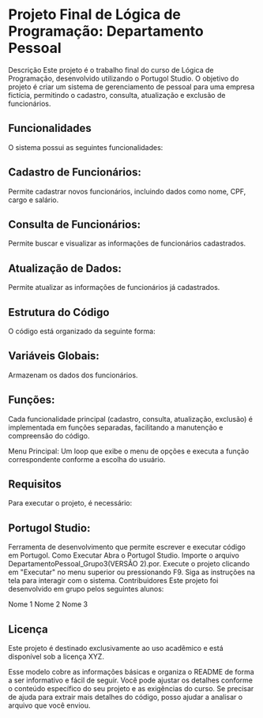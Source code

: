 # Projeto Final de Lógica de Programação: Departamento Pessoal
Descrição
Este projeto é o trabalho final do curso de Lógica de Programação, desenvolvido utilizando o Portugol Studio. O objetivo do projeto é criar um sistema de gerenciamento de pessoal para uma empresa fictícia, permitindo o cadastro, consulta, atualização e exclusão de funcionários.

## Funcionalidades
O sistema possui as seguintes funcionalidades:

## Cadastro de Funcionários: 
Permite cadastrar novos funcionários, incluindo dados como nome, CPF, cargo e salário.
## Consulta de Funcionários: 
Permite buscar e visualizar as informações de funcionários cadastrados.
## Atualização de Dados: 
Permite atualizar as informações de funcionários já cadastrados.
## Estrutura do Código
 O código está organizado da seguinte forma:

## Variáveis Globais: 
Armazenam os dados dos funcionários.

## Funções:  
Cada funcionalidade principal (cadastro, consulta, atualização, exclusão) é implementada em funções separadas, facilitando a manutenção e compreensão do código.

Menu Principal: Um loop que exibe o menu de opções e executa a função correspondente conforme a escolha do usuário.
## Requisitos
   Para executar o projeto, é necessário:

## Portugol Studio: 
Ferramenta de desenvolvimento que permite escrever e executar código em Portugol.
Como Executar
Abra o Portugol Studio.
Importe o arquivo DepartamentoPessoal_Grupo3(VERSÃO 2).por.
Execute o projeto clicando em "Executar" no menu superior ou pressionando F9.
Siga as instruções na tela para interagir com o sistema.
Contribuidores
Este projeto foi desenvolvido em grupo pelos seguintes alunos:

Nome 1
Nome 2
Nome 3
## Licença
Este projeto é destinado exclusivamente ao uso acadêmico e está disponível sob a licença XYZ.

Esse modelo cobre as informações básicas e organiza o README de forma a ser informativo e fácil de seguir. Você pode ajustar os detalhes conforme o conteúdo específico do seu projeto e as exigências do curso. Se precisar de ajuda para extrair mais detalhes do código, posso ajudar a analisar o arquivo que você enviou.
